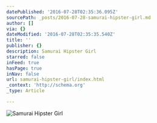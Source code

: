 ```yaml
---
datePublished: '2016-07-28T02:35:36.095Z'
sourcePath: _posts/2016-07-28-samurai-hipster-girl.md
author: []
via: {}
dateModified: '2016-07-28T02:35:35.540Z'
title: ''
publisher: {}
description: Samurai Hipster Girl
starred: false
inFeed: true
hasPage: true
inNav: false
url: samurai-hipster-girl/index.html
_context: 'http://schema.org'
_type: Article

---
```

![Samurai Hipster Girl](https://the-grid-user-content.s3-us-west-2.amazonaws.com/8b9dcca6-f334-4a79-91d7-5c355a038b5c.jpg)